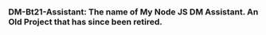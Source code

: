 ### DM-Bt21-Assistant: The name of My Node JS DM Assistant. An Old Project that has since been retired.